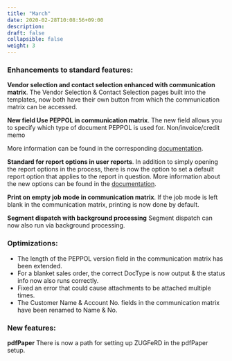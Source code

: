 ```yaml
---
title: "March"
date: 2020-02-28T10:08:56+09:00
description: 
draft: false
collapsible: false
weight: 3
---
```

### Enhancements to standard features:

**Vendor selection and contact selection enhanced with communication matrix**.
The Vendor Selection & Contact Selection pages built into the templates, now both have their own button from which the communication matrix can be accessed.

**New field Use PEPPOL in communication matrix**.
The new field allows you to specify which type of document PEPPOL is used for. Non/invoice/credit memo

More information can be found in the corresponding [documentation](/en/connectornav/data-exchange/).

**Standard for report options in user reports**.
In addition to simply opening the report options in the process, there is now the option to set a default report option that applies to the report in question.
More information about the new options can be found in the [documentation](/en/connectornav/configuration-and-setup/).

**Print on empty job mode in communication matrix**.
If the job mode is left blank in the communication matrix, printing is now done by default.

**Segment dispatch with background processing**
Segment dispatch can now also run via background processing.

### Optimizations:

- The length of the PEPPOL version field in the communication matrix has been extended.
- For a blanket sales order, the correct DocType is now output & the status info now also runs correctly.
- Fixed an error that could cause attachments to be attached multiple times.
- The Customer Name & Account No. fields in the communication matrix have been renamed to Name & No.

### New features:

**pdfPaper**
There is now a path for setting up ZUGFeRD in the pdfPaper setup.